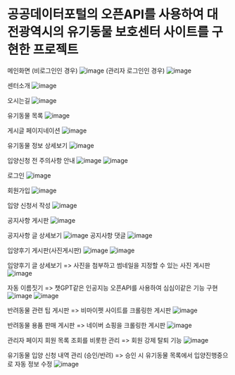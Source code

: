 # 공공데이터포털의 오픈API를 사용하여 대전광역시의 유기동물 보호센터 사이트를 구현한 프로젝트


메인화면
(비로그인인 경우)
![image](https://github.com/yeonji111/MiddleProject_Pettopia/assets/154227258/802f4e4e-7cdc-4d32-b280-da62278577ac)
(관리자 로그인인 경우)
![image](https://github.com/yeonji111/MiddleProject_Pettopia/assets/154227258/a09d67df-37db-409d-a468-6128b3b5f4e2)


센터소개
![image](https://github.com/yeonji111/MiddleProject_Pettopia/assets/154227258/7e8db869-10c6-47e0-b11d-eaff8cd036ff)

오시는길
![image](https://github.com/yeonji111/MiddleProject_Pettopia/assets/154227258/4b013243-8bd9-4d09-9e22-5c043e168d7d)

유기동물 목록
![image](https://github.com/yeonji111/MiddleProject_Pettopia/assets/154227258/a1d4a9cf-f297-4556-be18-043587e8bead)

게시글 페이지네이션
![image](https://github.com/yeonji111/MiddleProject_Pettopia/assets/154227258/a74b1dc8-e6bc-4a20-96da-64f0965e412e)

유기동물 정보 상세보기
![image](https://github.com/yeonji111/MiddleProject_Pettopia/assets/154227258/7ff3cbbe-9ed6-456c-9f4f-2962ccb54a23)


입양신청 전 주의사항 안내
![image](https://github.com/yeonji111/MiddleProject_Pettopia/assets/154227258/50f43002-3d3e-4520-ab9b-37e53412289d)
![image](https://github.com/yeonji111/MiddleProject_Pettopia/assets/154227258/134dfe5e-0e7e-45a8-9375-0516a22788e4)


로그인
![image](https://github.com/yeonji111/MiddleProject_Pettopia/assets/154227258/b019fd0a-55a4-4d15-bde9-2227ce46ea43)

회원가입
![image](https://github.com/yeonji111/MiddleProject_Pettopia/assets/154227258/dad0e5e7-5ebf-4aee-9b76-2ec900ca8df3)


입양 신청서 작성
![image](https://github.com/yeonji111/MiddleProject_Pettopia/assets/154227258/20dff898-c65b-4fe3-9526-99f20e2ac697)

공지사항 게시판
![image](https://github.com/yeonji111/MiddleProject_Pettopia/assets/154227258/3aa5104a-d9cb-4142-b125-4aec801acbf8)

공지사항 글 상세보기
![image](https://github.com/yeonji111/MiddleProject_Pettopia/assets/154227258/181652cc-4996-45b6-b7c0-0e0f387a4cd9)
공지사항 댓글
![image](https://github.com/yeonji111/MiddleProject_Pettopia/assets/154227258/bea4aa16-88d0-4e19-81b9-de15353e94c6)

입양후기 게시판(사진게시판)
![image](https://github.com/yeonji111/MiddleProject_Pettopia/assets/154227258/e004e40b-38f5-45a5-8922-0bf1fbbffaa4)
![image](https://github.com/yeonji111/MiddleProject_Pettopia/assets/154227258/c0ae332d-8caf-4fc7-805c-c05afbc30028)

입양후기 글 상세보기
=> 사진을 첨부하고 썸네일을 지정할 수 있는 사진 게시판
![image](https://github.com/yeonji111/MiddleProject_Pettopia/assets/154227258/00f3ebea-fca7-4e6e-834b-cf273a7438ea)

자동 이름짓기
=> 챗GPT같은 인공지능 오픈API를 사용하여 심심이같은 기능 구현
![image](https://github.com/yeonji111/MiddleProject_Pettopia/assets/154227258/b26609af-c09f-44a0-a28f-207e6a26d099)
![image](https://github.com/yeonji111/MiddleProject_Pettopia/assets/154227258/5c490dd1-67e0-43fe-a8ee-c644a2f35f2f)

반려동물 관련 팁 게시판
=> 비마이펫 사이트를 크롤링한 게시판
![image](https://github.com/yeonji111/MiddleProject_Pettopia/assets/154227258/2cb085df-20d7-4113-9b4e-aece37e48874)

반려동물 용품 판매 게시판
=> 네이버 쇼핑을 크롤링한 게시판
![image](https://github.com/yeonji111/MiddleProject_Pettopia/assets/154227258/18c4333d-7fdd-4895-aa93-337f017662fe)

관리자 페이지
회원 목록 조회를 비롯한 관리
=> 회원 강제 탈퇴 기능 
![image](https://github.com/yeonji111/MiddleProject_Pettopia/assets/154227258/a2f46123-bc1e-4afe-9f93-51b7930fe718)

유기동물 입양 신청 내역 관리
(승인/반려) => 승인 시 유기동물 목록에서 입양진행중으로 자동 정보 수정
![image](https://github.com/yeonji111/MiddleProject_Pettopia/assets/154227258/e3f783f5-5631-4c6c-83a7-96a4ec176063)


